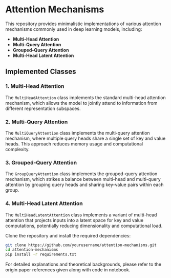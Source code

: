 # Attention Mechanisms

This repository provides minimalistic implementations of various attention mechanisms commonly used in deep learning models, including:

- **Multi-Head Attention**
- **Multi-Query Attention**
- **Grouped-Query Attention**
- **Multi-Head Latent Attention**

## Implemented Classes

### 1. Multi-Head Attention

The `MultiHeadAttention` class implements the standard multi-head attention mechanism, which allows the model to jointly attend to information from different representation subspaces.

### 2. Multi-Query Attention

The `MultiQueryAttention` class implements the multi-query attention mechanism, where multiple query heads share a single set of key and value heads. This approach reduces memory usage and computational complexity.

### 3. Grouped-Query Attention

The `GroupQueryAttention` class implements the grouped-query attention mechanism, which strikes a balance between multi-head and multi-query attention by grouping query heads and sharing key-value pairs within each group.

### 4. Multi-Head Latent Attention

The `MultiHeadLatentAttention` class implements a variant of multi-head attention that projects inputs into a latent space for key and value computations, potentially reducing dimensionality and computational load.

Clone the repository and install the required dependencies:

```bash
git clone https://github.com/yourusername/attention-mechanisms.git
cd attention-mechanisms
pip install -r requirements.txt
```

For detailed explanations and theoretical backgrounds, please refer to the origin paper references given along with code in notebook.

